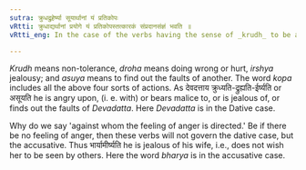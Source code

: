 ```yaml
---
sutra: क्रुधद्रुहेर्ष्या सूयार्थानां यं प्रतिकोपः
vRtti: क्रुधाद्यर्थानां प्रयोगे यं प्रतिकोपस्तत्कारकं संप्रदानसंज्ञं भवति ॥
vRtti_eng: In the case of the verbs having the sense of _krudh_ to be angry, _druh_ to injure, _irshya_ to envy, _asuya_ to detract, the person against whom the feeling of anger &c., is directed is called _Sampradana_.

---
```

_Krudh_ means non-tolerance, _droha_ means doing wrong or hurt, _irshya_ jealousy; and _asuya_ means to find out the faults of another. The word _kopa_ includes all the above four sorts of actions. As देवदत्ताय क्रुध्यति-द्रुह्यति-ईर्ष्यति or असूयति he is angry upon, (i. e. with) or bears malice to, or is jealous of, or finds out the faults of _Devadatta_. Here _Devadatta_ is in the Dative case.

Why do we say 'against whom the feeling of anger is directed.' Be if there be no feeling of anger, then these verbs will not govern the dative case, but the accusative. Thus भार्यामीर्ष्यति he is jealous of his wife, i.e., does not wish her to be seen by others. Here the word _bharya_ is in the accusative case.